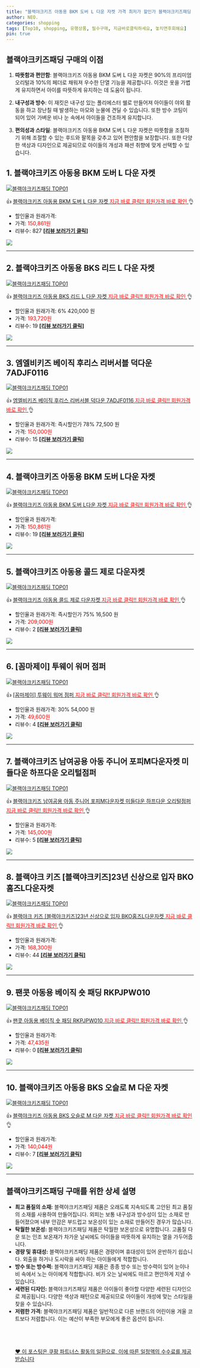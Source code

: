 ```yaml
---
title: "블랙야크키즈 아동용 BKM 도버 L 다운 자켓 가격 최저가 할인가 블랙야크키즈패딩 최저가 추천 제품 비교"
author: NEO.
categories: shopping
tags: [Top10, shopping, 유행상품, 필수구매, 지금바로클릭하세요, 놓치면후회해요]
pin: true
---
```

## 블랙야크키즈패딩 구매의 이점
1. **따뜻함과 편안함**: 블랙야크키즈 아동용 BKM 도버 L 다운 자켓은 90%의 프리미엄 오리털과 10%의 페더로 채워져 우수한 단열 기능을 제공합니다. 이것은 옷을 가볍게 유지하면서 아이를 따뜻하게 유지하는 데 도움이 됩니다.

2. **내구성과 방수**: 이 재킷은 내구성 있는 폴리에스터 쉘로 만들어져 아이들이 야외 활동을 하고 장난칠 때 발생하는 마모와 눈물에 견딜 수 있습니다. 또한 방수 코팅이 되어 있어 가벼운 비나 눈 속에서 아이들을 건조하게 유지합니다.

3. **편의성과 스타일**: 블랙야크키즈 아동용 BKM 도버 L 다운 자켓은 따뜻함을 조절하기 위해 조절할 수 있는 후드와 팔목을 갖추고 있어 편안함을 보장합니다. 또한 다양한 색상과 디자인으로 제공되므로 아이들의 개성과 패션 취향에 맞게 선택할 수 있습니다.

   

## 1. 블랙야크키즈 아동용 BKM 도버 L 다운 자켓

[![블랙야크키즈패딩 TOP01](https://thumbnail7.coupangcdn.com/thumbnails/remote/490x490ex/image/retail/images/3370870308840019-d3fb06bf-69cc-42bb-9a77-e0768d67211e.jpg)](https://link.coupang.com/re/AFFSDP?lptag=AF3617701&subid=GithubCoopas&pageKey=7547941576&traceid=V0-153&itemId=19857331246&vendorItemId=87186898662)


👍 [블랙야크키즈 아동용 BKM 도버 L 다운 자켓 <font color=red> 지금 바로 클릭!! 회원가격 바로 확인 </font> ](https://link.coupang.com/re/AFFSDP?lptag=AF3617701&subid=GithubCoopas&pageKey=7547941576&traceid=V0-153&itemId=19857331246&vendorItemId=87186898662) 👌 


- 할인율과 원래가격: 
- 가격: <span style='color:red'>150,861원</span>
- 리뷰수: 827  [**[리뷰 보러가기 클릭]**](https://link.coupang.com/re/AFFSDP?lptag=AF3617701&subid=GithubCoopas&pageKey=7547941576&traceid=V0-153&itemId=19857331246&vendorItemId=87186898662)

[![](/discount_price.png)](https://link.coupang.com/re/AFFSDP?lptag=AF3617701&subid=GithubCoopas&pageKey=7547941576&traceid=V0-153&itemId=19857331246&vendorItemId=87186898662)

---


   

## 2. 블랙야크키즈 아동용 BKS 리드 L 다운 자켓

[![블랙야크키즈패딩 TOP01](https://thumbnail8.coupangcdn.com/thumbnails/remote/490x490ex/image/retail/images/418021741759585-740b343b-5081-4b59-8661-fc4c1de81dcf.jpg)](https://link.coupang.com/re/AFFSDP?lptag=AF3617701&subid=GithubCoopas&pageKey=7604010888&traceid=V0-153&itemId=20122468036&vendorItemId=87224033587)


👍 [블랙야크키즈 아동용 BKS 리드 L 다운 자켓 <font color=red> 지금 바로 클릭!! 회원가격 바로 확인 </font> ](https://link.coupang.com/re/AFFSDP?lptag=AF3617701&subid=GithubCoopas&pageKey=7604010888&traceid=V0-153&itemId=20122468036&vendorItemId=87224033587) 👌 


- 할인율과 원래가격: 6%  420,000   원
- 가격: <span style='color:red'>193,720원</span>
- 리뷰수: 19  [**[리뷰 보러가기 클릭]**](https://link.coupang.com/re/AFFSDP?lptag=AF3617701&subid=GithubCoopas&pageKey=7604010888&traceid=V0-153&itemId=20122468036&vendorItemId=87224033587)

[![](/discount_price.png)](https://link.coupang.com/re/AFFSDP?lptag=AF3617701&subid=GithubCoopas&pageKey=7604010888&traceid=V0-153&itemId=20122468036&vendorItemId=87224033587)

---


   

## 3. 엠엘비키즈 베이직 후리스 리버서블 덕다운 7ADJF0116

[![블랙야크키즈패딩 TOP01](https://thumbnail10.coupangcdn.com/thumbnails/remote/490x490ex/image/vendor_inventory/7a41/a8eed9483d650cceee030e83c4c4124f847e734b7b31ba964b155e692e47.png)](https://link.coupang.com/re/AFFSDP?lptag=AF3617701&subid=GithubCoopas&pageKey=7821173227&traceid=V0-153&itemId=21244803729&vendorItemId=88305460031)


👍 [엠엘비키즈 베이직 후리스 리버서블 덕다운 7ADJF0116 <font color=red> 지금 바로 클릭!! 회원가격 바로 확인 </font> ](https://link.coupang.com/re/AFFSDP?lptag=AF3617701&subid=GithubCoopas&pageKey=7821173227&traceid=V0-153&itemId=21244803729&vendorItemId=88305460031) 👌 


- 할인율과 원래가격: 즉시할인가 78%  72,500   원
- 가격: <span style='color:red'>150,000원</span>
- 리뷰수: 15  [**[리뷰 보러가기 클릭]**](https://link.coupang.com/re/AFFSDP?lptag=AF3617701&subid=GithubCoopas&pageKey=7821173227&traceid=V0-153&itemId=21244803729&vendorItemId=88305460031)

[![](/discount_price.png)](https://link.coupang.com/re/AFFSDP?lptag=AF3617701&subid=GithubCoopas&pageKey=7821173227&traceid=V0-153&itemId=21244803729&vendorItemId=88305460031)

---


   

## 4. 블랙야크키즈 아동용 BKM 도버 L다운 자켓

[![블랙야크키즈패딩 TOP01](https://thumbnail9.coupangcdn.com/thumbnails/remote/490x490ex/image/retail/images/2023/09/21/17/3/292b06c9-c7ca-4196-9617-6b8cf3c8eb95.jpg)](https://link.coupang.com/re/AFFSDP?lptag=AF3617701&subid=GithubCoopas&pageKey=7546541562&traceid=V0-153&itemId=19850340660&vendorItemId=87260418963)


👍 [블랙야크키즈 아동용 BKM 도버 L다운 자켓 <font color=red> 지금 바로 클릭!! 회원가격 바로 확인 </font> ](https://link.coupang.com/re/AFFSDP?lptag=AF3617701&subid=GithubCoopas&pageKey=7546541562&traceid=V0-153&itemId=19850340660&vendorItemId=87260418963) 👌 


- 할인율과 원래가격: 
- 가격: <span style='color:red'>150,861원</span>
- 리뷰수: 19  [**[리뷰 보러가기 클릭]**](https://link.coupang.com/re/AFFSDP?lptag=AF3617701&subid=GithubCoopas&pageKey=7546541562&traceid=V0-153&itemId=19850340660&vendorItemId=87260418963)

[![](/discount_price.png)](https://link.coupang.com/re/AFFSDP?lptag=AF3617701&subid=GithubCoopas&pageKey=7546541562&traceid=V0-153&itemId=19850340660&vendorItemId=87260418963)

---


   

## 5. 블랙야크키즈 아동용 콜드 제로 다운자켓

[![블랙야크키즈패딩 TOP01](https://thumbnail7.coupangcdn.com/thumbnails/remote/490x490ex/image/vendor_inventory/a082/38d43063ce1aff6210ad9dcd877776c641e3ae9e3c23f5d69b8e9c3eb5db.jpg)](https://link.coupang.com/re/AFFSDP?lptag=AF3617701&subid=GithubCoopas&pageKey=6922346912&traceid=V0-153&itemId=16721208941&vendorItemId=87295751307)


👍 [블랙야크키즈 아동용 콜드 제로 다운자켓 <font color=red> 지금 바로 클릭!! 회원가격 바로 확인 </font> ](https://link.coupang.com/re/AFFSDP?lptag=AF3617701&subid=GithubCoopas&pageKey=6922346912&traceid=V0-153&itemId=16721208941&vendorItemId=87295751307) 👌 


- 할인율과 원래가격: 즉시할인가 75%  16,500   원
- 가격: <span style='color:red'>209,000원</span>
- 리뷰수: 2  [**[리뷰 보러가기 클릭]**](https://link.coupang.com/re/AFFSDP?lptag=AF3617701&subid=GithubCoopas&pageKey=6922346912&traceid=V0-153&itemId=16721208941&vendorItemId=87295751307)

[![](/discount_price.png)](https://link.coupang.com/re/AFFSDP?lptag=AF3617701&subid=GithubCoopas&pageKey=6922346912&traceid=V0-153&itemId=16721208941&vendorItemId=87295751307)

---


   

## 6. [꼼마제이] 투웨이 워머 점퍼

[![블랙야크키즈패딩 TOP01](https://thumbnail7.coupangcdn.com/thumbnails/remote/490x490ex/image/vendor_inventory/3f08/0620522ee330d2b992d57fda940b2894983c96c1b553bc1b029c5201cf70.jpg)](https://link.coupang.com/re/AFFSDP?lptag=AF3617701&subid=GithubCoopas&pageKey=7718732268&traceid=V0-153&itemId=20709496627&vendorItemId=87780595988)


👍 [[꼼마제이] 투웨이 워머 점퍼 <font color=red> 지금 바로 클릭!! 회원가격 바로 확인 </font> ](https://link.coupang.com/re/AFFSDP?lptag=AF3617701&subid=GithubCoopas&pageKey=7718732268&traceid=V0-153&itemId=20709496627&vendorItemId=87780595988) 👌 


- 할인율과 원래가격: 30%  54,000   원
- 가격: <span style='color:red'>49,600원</span>
- 리뷰수: 4  [**[리뷰 보러가기 클릭]**](https://link.coupang.com/re/AFFSDP?lptag=AF3617701&subid=GithubCoopas&pageKey=7718732268&traceid=V0-153&itemId=20709496627&vendorItemId=87780595988)

[![](/discount_price.png)](https://link.coupang.com/re/AFFSDP?lptag=AF3617701&subid=GithubCoopas&pageKey=7718732268&traceid=V0-153&itemId=20709496627&vendorItemId=87780595988)

---


   

## 7. 블랙야크키즈 남여공용 아동 주니어 포피M다운자켓 미들다운 하프다운 오리털점퍼

[![블랙야크키즈패딩 TOP01](https://thumbnail6.coupangcdn.com/thumbnails/remote/490x490ex/image/vendor_inventory/3cc4/c4bd6a7ab624d6b54502a5514932c5a13a6b45d77d57294deab12b74ebd3.jpg)](https://link.coupang.com/re/AFFSDP?lptag=AF3617701&subid=GithubCoopas&pageKey=7822045964&traceid=V0-153&itemId=21248692335&vendorItemId=88309240946)


👍 [블랙야크키즈 남여공용 아동 주니어 포피M다운자켓 미들다운 하프다운 오리털점퍼 <font color=red> 지금 바로 클릭!! 회원가격 바로 확인 </font> ](https://link.coupang.com/re/AFFSDP?lptag=AF3617701&subid=GithubCoopas&pageKey=7822045964&traceid=V0-153&itemId=21248692335&vendorItemId=88309240946) 👌 


- 할인율과 원래가격: 
- 가격: <span style='color:red'>145,000원</span>
- 리뷰수: 5  [**[리뷰 보러가기 클릭]**](https://link.coupang.com/re/AFFSDP?lptag=AF3617701&subid=GithubCoopas&pageKey=7822045964&traceid=V0-153&itemId=21248692335&vendorItemId=88309240946)

[![](/discount_price.png)](https://link.coupang.com/re/AFFSDP?lptag=AF3617701&subid=GithubCoopas&pageKey=7822045964&traceid=V0-153&itemId=21248692335&vendorItemId=88309240946)

---


   

## 8. 블랙야크 키즈 [블랙야크키즈]23년 신상으로 입자 BKO홈즈L다운자켓

[![블랙야크키즈패딩 TOP01](https://thumbnail7.coupangcdn.com/thumbnails/remote/490x490ex/image/vendor_inventory/fbd0/9074f0e1de5cc4430e872e138f9e7b9b7f195bdcf750b5ea3e6931534df3.jpeg)](https://link.coupang.com/re/AFFSDP?lptag=AF3617701&subid=GithubCoopas&pageKey=7650279303&traceid=V0-153&itemId=20353631881&vendorItemId=87438033679)


👍 [블랙야크 키즈 [블랙야크키즈]23년 신상으로 입자 BKO홈즈L다운자켓 <font color=red> 지금 바로 클릭!! 회원가격 바로 확인 </font> ](https://link.coupang.com/re/AFFSDP?lptag=AF3617701&subid=GithubCoopas&pageKey=7650279303&traceid=V0-153&itemId=20353631881&vendorItemId=87438033679) 👌 


- 할인율과 원래가격: 
- 가격: <span style='color:red'>168,300원</span>
- 리뷰수: 44  [**[리뷰 보러가기 클릭]**](https://link.coupang.com/re/AFFSDP?lptag=AF3617701&subid=GithubCoopas&pageKey=7650279303&traceid=V0-153&itemId=20353631881&vendorItemId=87438033679)

[![](/discount_price.png)](https://link.coupang.com/re/AFFSDP?lptag=AF3617701&subid=GithubCoopas&pageKey=7650279303&traceid=V0-153&itemId=20353631881&vendorItemId=87438033679)

---


   

## 9. 팬콧 아동용 베이직 숏 패딩 RKPJPW010

[![블랙야크키즈패딩 TOP01](https://thumbnail8.coupangcdn.com/thumbnails/remote/490x490ex/image/retail/images/2023/11/07/17/1/06280c2b-69e0-4e7b-b95b-8e41d28faad2.jpg)](https://link.coupang.com/re/AFFSDP?lptag=AF3617701&subid=GithubCoopas&pageKey=7704434873&traceid=V0-153&itemId=20625881871&vendorItemId=87699930150)


👍 [팬콧 아동용 베이직 숏 패딩 RKPJPW010 <font color=red> 지금 바로 클릭!! 회원가격 바로 확인 </font> ](https://link.coupang.com/re/AFFSDP?lptag=AF3617701&subid=GithubCoopas&pageKey=7704434873&traceid=V0-153&itemId=20625881871&vendorItemId=87699930150) 👌 


- 할인율과 원래가격: 
- 가격: <span style='color:red'>47,435원</span>
- 리뷰수: 0  [**[리뷰 보러가기 클릭]**](https://link.coupang.com/re/AFFSDP?lptag=AF3617701&subid=GithubCoopas&pageKey=7704434873&traceid=V0-153&itemId=20625881871&vendorItemId=87699930150)

[![](/discount_price.png)](https://link.coupang.com/re/AFFSDP?lptag=AF3617701&subid=GithubCoopas&pageKey=7704434873&traceid=V0-153&itemId=20625881871&vendorItemId=87699930150)

---


   

## 10. 블랙야크키즈 아동용 BKS 오슬로 M 다운 자켓

[![블랙야크키즈패딩 TOP01](https://thumbnail6.coupangcdn.com/thumbnails/remote/490x490ex/image/retail/images/418865222477068-2f2fbd22-6708-49ff-9ddc-43705be6e6e9.jpg)](https://link.coupang.com/re/AFFSDP?lptag=AF3617701&subid=GithubCoopas&pageKey=7603998080&traceid=V0-153&itemId=20122402442&vendorItemId=87224033173)


👍 [블랙야크키즈 아동용 BKS 오슬로 M 다운 자켓 <font color=red> 지금 바로 클릭!! 회원가격 바로 확인 </font> ](https://link.coupang.com/re/AFFSDP?lptag=AF3617701&subid=GithubCoopas&pageKey=7603998080&traceid=V0-153&itemId=20122402442&vendorItemId=87224033173) 👌 


- 할인율과 원래가격: 
- 가격: <span style='color:red'>140,044원</span>
- 리뷰수: 7  [**[리뷰 보러가기 클릭]**](https://link.coupang.com/re/AFFSDP?lptag=AF3617701&subid=GithubCoopas&pageKey=7603998080&traceid=V0-153&itemId=20122402442&vendorItemId=87224033173)

[![](/discount_price.png)](https://link.coupang.com/re/AFFSDP?lptag=AF3617701&subid=GithubCoopas&pageKey=7603998080&traceid=V0-153&itemId=20122402442&vendorItemId=87224033173)

---
## 블랙야크키즈패딩 구매를 위한 상세 설명
* **최고 품질의 소재:** 블랙야크키즈패딩 제품은 오래도록 지속되도록 고안된 최고 품질의 소재를 사용하여 만들어집니다. 외피는 보통 내구성과 방수성이 있는 소재로 만들어졌으며 내부 안감은 부드럽고 보온성이 있는 소재로 만들어진 경우가 많습니다.
* **탁월한 보온성:** 블랙야크키즈패딩 제품은 탁월한 보온성으로 유명합니다. 고품질 다운 또는 인조 보온재가 차가운 날씨에도 아이들을 따뜻하게 유지하는 열을 가두어줍니다.
* **경량 및 휴대성:** 블랙야크키즈패딩 제품은 경량이며 휴대성이 있어 운반하기 쉽습니다. 외출을 하거나 도시락을 싸야 하는 아이들에게 적합합니다.
* **방수 또는 방수력:** 블랙야크키즈패딩 제품은 종종 방수 또는 방수력이 있어 눈이나 비 속에서 노는 아이에게 적합합니다. 비가 오는 날씨에도 마르고 편안하게 지낼 수 있습니다.
* **세련된 디자인:** 블랙야크키즈패딩 제품은 아이들이 좋아할 다양한 세련된 디자인으로 제공됩니다. 다양한 색상과 패턴으로 제공되므로 아이들이 개성에 맞는 스타일을 찾을 수 있습니다.
* **저렴한 가격:** 블랙야크키즈패딩 제품은 일반적으로 다른 브랜드의 어린이용 겨울 코트보다 저렴합니다. 이는 예산이 부족한 부모에게 좋은 옵션이 됩니다.<br><br><br><br><br> [ ❤  이 포스팅은 쿠팡 파트너스 활동의 일환으로, 이에 따른 일정액의 수수료를 제공받습니다](https://link.coupang.com/a/bcEFyh)